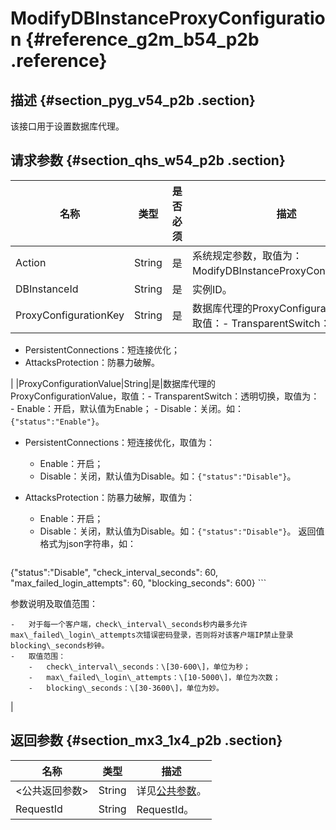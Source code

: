 # ModifyDBInstanceProxyConfiguration {#reference_g2m_b54_p2b .reference}

## 描述 {#section_pyg_v54_p2b .section}

该接口用于设置数据库代理。

## 请求参数 {#section_qhs_w54_p2b .section}

|名称|类型|是否必须|描述|
|--|--|----|--|
|Action|String|是|系统规定参数，取值为：ModifyDBInstanceProxyConfiguration。|
|DBInstanceId|String|是|实例ID。|
|ProxyConfigurationKey|String|是|数据库代理的ProxyConfigurationKey，取值：-   TransparentSwitch：透明切换；
-   PersistentConnections：短连接优化；
-   AttacksProtection：防暴力破解。

|
|ProxyConfigurationValue|String|是|数据库代理的ProxyConfigurationValue，取值：-   TransparentSwitch：透明切换，取值为：
    -   Enable：开启，默认值为Enable；
    -   Disable：关闭。如：`{"status":"Enable"}`。
-   PersistentConnections：短连接优化，取值为：
    -   Enable：开启；
    -   Disable：关闭，默认值为Disable。如：`{"status":"Disable"}`。
-   AttacksProtection：防暴力破解，取值为：

    -   Enable：开启；
    -   Disable：关闭，默认值为Disable。如：`{"status":"Disable"}`。
返回值格式为json字符串，如：

    ```
{"status":"Disable", "check_interval_seconds": 60,
                    "max_failed_login_attempts": 60, "blocking_seconds": 600}
    ```

参数说明及取值范围：

    -   对于每一个客户端，check\_interval\_seconds秒内最多允许max\_failed\_login\_attempts次错误密码登录，否则将对该客户端IP禁止登录blocking\_seconds秒钟。
    -   取值范围：
        -   check\_interval\_seconds：\[30-600\]，单位为秒；
        -   max\_failed\_login\_attempts：\[10-5000\]，单位为次数；
        -   blocking\_seconds：\[30-3600\]，单位为妙。

|

## 返回参数 {#section_mx3_1x4_p2b .section}

|名称|类型|描述|
|--|--|--|
|<公共返回参数\>|String|详见[公共参数](cn.zh-CN/API参考/使用API/公共参数.md#)。|
|RequestId|String|RequestId。|

